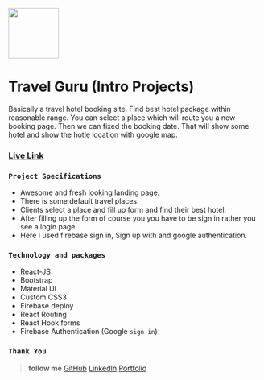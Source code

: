  
<img src="https://i.ibb.co/4tCMXr3/Logo.png" alt="" height="100"/> <br/>

# **Travel Guru** (Intro Projects)

Basically a travel hotel booking site. Find best hotel package within reasonable range. You can select a place which will route you a new booking page. Then we can fixed the booking date. That will show some hotel and show the hotle location with google map. 

### [Live Link](https://travel-guru-1db67.web.app/ "Travel Guru") 

### `Project Specifications`
- Awesome and fresh looking landing page.  
- There is some default travel places.
- Clients select a place and fill up form and find their best hotel.
- After filling up the form of course you you have to be sign in rather you see a login page. 
- Here I used firebase sign in, Sign up with and google authentication. 

### `Technology and packages` 
- React-JS 
- Bootstrap
- Material UI 
- Custom CSS3 
- Firebase deploy 
- React Routing 
- React Hook forms  
- Firebase Authentication (Google `sign in`) 


### `Thank You`
> **follow me** [GitHub](https://github.com/masud309060) [LinkedIn](https://www.linkedin.com/in/masud309060/) [Portfolio](https://portfolio-of-md-masud-rana.netlify.app/)
